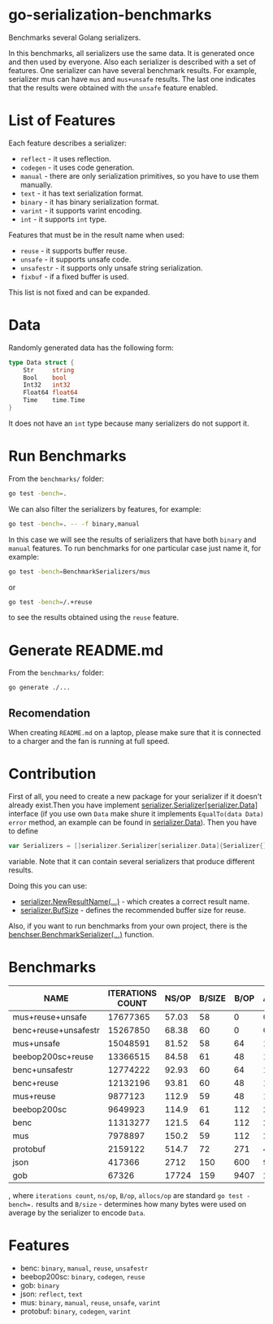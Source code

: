 # go-serialization-benchmarks
Benchmarks several Golang serializers. 

In this benchmarks, all serializers use the same data. It is generated once and 
then used by everyone. Also each serializer is described with a set of features.
One serializer can have several benchmark results. For example, serializer mus
can have `mus` and `mus+unsafe` results. The last one indicates that the results
were obtained with the `unsafe` feature enabled.

# List of Features
Each feature describes a serializer:
- `reflect` - it uses reflection.
- `codegen` - it uses code generation.
- `manual` - there are only serialization primitives, so you have to use them 
  manually.
- `text` - it has text serialization format.
- `binary` -  it has binary serialization format.
- `varint` - it supports varint encoding.
- `int` - it supports `int` type.

Features that must be in the result name when used:
- `reuse` -  it supports buffer reuse.
- `unsafe` - it supports unsafe code.
- `unsafestr` - it supports only unsafe string serialization.
- `fixbuf` - if a fixed buffer is used.

This list is not fixed and can be expanded.

# Data
Randomly generated data has the following form:
```go
type Data struct {
	Str     string
	Bool    bool
	Int32   int32
	Float64 float64
	Time    time.Time
}
```
It does not have an `int` type because many serializers do not support it.

# Run Benchmarks
From the `benchmarks/` folder:
```bash
go test -bench=.
```
We can also filter the serializers by features, for example:
```bash
go test -bench=. -- -f binary,manual
```
In this case we will see the results of serializers that have both `binary`
and `manual` features.
To run benchmarks for one particular case just name it, for example:
```bash
go test -bench=BenchmarkSerializers/mus
```
or
```bash
go test -bench=/.+reuse
```
to see the results obtained using the `reuse` feature.

# Generate README.md
From the `benchmarks/` folder:
```bash
go generate ./...
```

## Recomendation
When creating `README.md` on a laptop, please make sure that it is connected to 
a charger and the fan is running at full speed.

# Contribution
First of all, you need to create a new package for your serializer if it doesn't
already exist.Then you have implement 
[serializer.Serializer\[serializer.Data\]](serializer/serializer.go) interface 
(if you use own `Data` make shure it implements `EqualTo(data Data) error` 
method, an example can be found in [serializer.Data](serializer/data.go)). Then 
you have to define
```go
var Serializers = []serializer.Serializer[serializer.Data]{Serializer{}}
```
variable. Note that it can contain several serializers that produce different 
results.

Doing this you can use:
- [serializer.NewResultName(...)](serializer/result_name.go) - which creates a 
  correct result name.
- [serializer.BufSize](serializer/serializer.go) - defines the recommended 
  buffer size for reuse.

Also, if you want to run benchmarks from your own project, there is the
[benchser.BenchmarkSerializer(...)](benchser/benchser.go) function.
  
# Benchmarks
|         NAME         | ITERATIONS COUNT | NS/OP | B/SIZE | B/OP | ALLOCS/OP |
|----------------------|------------------|-------|--------|------|-----------|
| mus+reuse+unsafe     |         17677365 | 57.03 |     58 |    0 |         0 |
| benc+reuse+unsafestr |         15267850 | 68.38 |     60 |    0 |         0 |
| mus+unsafe           |         15048591 | 81.52 |     58 |   64 |         1 |
| beebop200sc+reuse    |         13366515 | 84.58 |     61 |   48 |         1 |
| benc+unsafestr       |         12774222 | 92.93 |     60 |   64 |         1 |
| benc+reuse           |         12132196 | 93.81 |     60 |   48 |         1 |
| mus+reuse            |          9877123 | 112.9 |     59 |   48 |         1 |
| beebop200sc          |          9649923 | 114.9 |     61 |  112 |         2 |
| benc                 |         11313277 | 121.5 |     64 |  112 |         2 |
| mus                  |          7978897 | 150.2 |     59 |  112 |         2 |
| protobuf             |          2159122 | 514.7 |     72 |  271 |         4 |
| json                 |           417366 |  2712 |    150 |  600 |         9 |
| gob                  |            67326 | 17724 |    159 | 9407 |       233 |

, where `iterations count`, `ns/op`, `B/op`, `allocs/op` are standard 
`go test -bench=.` results and `B/size` - determines how many bytes were used on 
average by the serializer to encode `Data`.
    
# Features
- benc: `binary`, `manual`, `reuse`, `unsafestr`
- beebop200sc: `binary`, `codegen`, `reuse`
- gob: `binary`
- json: `reflect`, `text`
- mus: `binary`, `manual`, `reuse`, `unsafe`, `varint`
- protobuf: `binary`, `codegen`, `varint`
  